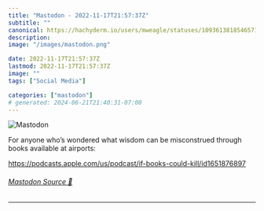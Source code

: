 ```yaml
---
title: "Mastodon - 2022-11-17T21:57:37Z"
subtitle: ""
canonical: https://hachyderm.io/users/mweagle/statuses/109361381854657178
description:
image: "/images/mastodon.png"

date: 2022-11-17T21:57:37Z
lastmod: 2022-11-17T21:57:37Z
image: ""
tags: ["Social Media"]

categories: ["mastodon"]
# generated: 2024-06-21T21:40:31-07:00
---
```

![Mastodon](/images/mastodon.png)

<p>For anyone who’s wondered what wisdom can be misconstrued through books available at airports:</p><p><a href="https://podcasts.apple.com/us/podcast/if-books-could-kill/id1651876897" target="_blank" rel="nofollow noopener noreferrer" translate="no"><span class="invisible">https://</span><span class="ellipsis">podcasts.apple.com/us/podcast/</span><span class="invisible">if-books-could-kill/id1651876897</span></a></p>


###### [Mastodon Source 🐘](https://hachyderm.io/@mweagle/109361381854657178)

___
